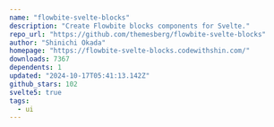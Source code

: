 ```yaml
---
name: "flowbite-svelte-blocks"
description: "Create Flowbite blocks components for Svelte."
repo_url: "https://github.com/themesberg/flowbite-svelte-blocks"
author: "Shinichi Okada"
homepage: "https://flowbite-svelte-blocks.codewithshin.com/"
downloads: 7367
dependents: 1
updated: "2024-10-17T05:41:13.142Z"
github_stars: 102
svelte5: true
tags: 
  - ui
---
```

